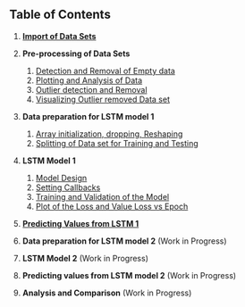 ## **Table of Contents**

1. <a href="#\">**Import of Data Sets**</a>

2. **Pre-processing of Data Sets** 
	1. <a href="#\">Detection and Removal of Empty data</a><br>
	2. <a href="#\">Plotting and Analysis of Data</a><br>
	3. <a href="#\">Outlier detection and Removal </a><br>
    4. <a href="#\">Visualizing Outlier removed Data set </a><br>
	

3. **Data preparation for LSTM model 1** 
	
	1. <a href="#\">Array initialization, dropping, Reshaping</a>
	2. <a href="#\">Splitting of Data set for Training and Testing</a>

4. **LSTM Model 1**
	1. <a href="#\">	Model Design</a>
	2. 	<a href="#\">Setting Callbacks</a>
	3. 	<a href="#\">Training and Validation of the Model</a>
	4. 	<a href="#\">Plot of the Loss and Value Loss vs Epoch</a>

5. <a href="#\">**Predicting Values from LSTM 1**</a>

6. **Data preparation for LSTM model 2** (Work in Progress)
7. **LSTM Model 2** (Work in Progress)
8. **Predicting values from LSTM model 2** (Work in Progress)
9. **Analysis and Comparison** (Work in Progress)
